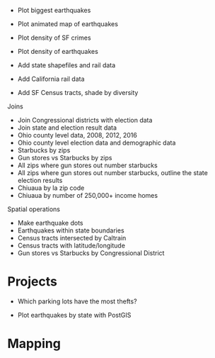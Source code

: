 - Plot biggest earthquakes
- Plot animated map of earthquakes


- Plot density of SF crimes
- Plot density of earthquakes


- Add state shapefiles and rail data
- Add California rail data
- Add SF Census tracts, shade by diversity


Joins

- Join Congressional districts with election data
- Join state and election result data
- Ohio county level data, 2008, 2012, 2016
- Ohio county level election data and demographic data
- Starbucks by zips
- Gun stores vs Starbucks by zips
- All zips where gun stores out number starbucks
- All zips where gun stores out number starbucks, outline the state election results
- Chiuaua by la zip code
- Chiuaua by number of 250,000+ income homes



Spatial operations

- Make earthquake dots
- Earthquakes within state boundaries
- Census tracts intersected by Caltrain
- Census tracts with latitude/longitude
- Gun stores vs Starbucks by Congressional District


# Projects

- Which parking lots have the most thefts?








- Plot earthquakes by state with PostGIS




# Mapping

